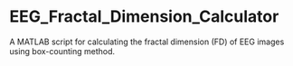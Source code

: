 # EEG_Fractal_Dimension_Calculator
A MATLAB script for calculating the fractal dimension (FD) of EEG images using box-counting method.
